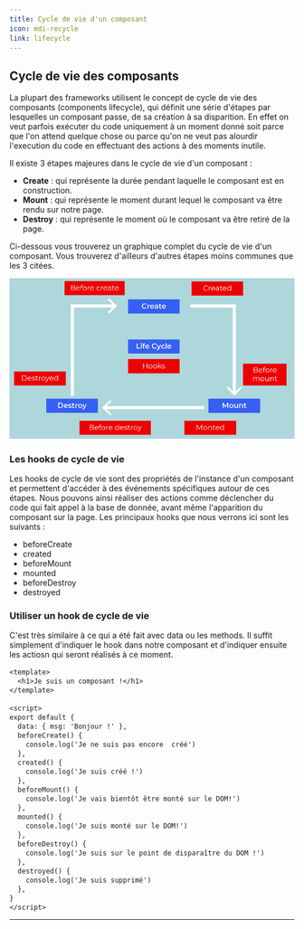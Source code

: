 ```yaml
---
title: Cycle de vie d'un composant
icon: mdi-recycle
link: lifecycle
---
```


<div id='lifecycle'></div>

## Cycle de vie des composants

La plupart des frameworks utilisent le concept de cycle de vie des composants (components lifecycle), qui définit une série d'étapes par lesquelles un composant passe, de sa création à sa disparition. En effet on veut parfois exécuter du code uniquement à un moment donné soit parce que l'on attend quelque chose ou parce qu'on ne veut pas alourdir l'execution du code en effectuant des actions à des moments inutile.

Il existe 3 étapes majeures dans le cycle de vie d'un composant :

- **Create** : qui représente la durée pendant laquelle le composant est en construction.
- **Mount** : qui représente le moment durant lequel le composant va être rendu sur notre page.
- **Destroy** : qui représente le moment où le composant va être retiré de la page.

Ci-dessous vous trouverez un graphique complet du cycle de vie d'un composant. Vous trouverez d'ailleurs d'autres étapes moins communes que les 3 citées.

![Cycle de vie d'un composant](./images/component-lifecycle.png)

### Les hooks de cycle de vie

Les hooks de cycle de vie sont des propriétés de l'instance d'un composant et permettent d'accéder à des événements spécifiques autour de ces étapes. Nous pouvons ainsi réaliser des actions comme déclencher du code qui fait appel à la base de donnée, avant même l'apparition du composant sur la page. Les principaux hooks que nous verrons ici sont les suivants :

- beforeCreate
- created
- beforeMount
- mounted
- beforeDestroy
- destroyed

### Utiliser un hook de cycle de vie

C'est très similaire à ce qui a été fait avec data ou les methods. Il suffit simplement d'indiquer le hook dans notre composant et d'indiquer ensuite les actiosn qui seront réalisés à ce moment.

```vue
<template>
  <h1>Je suis un composant !</h1>
</template>

<script>
export default {
  data: { msg: 'Bonjour !' },
  beforeCreate() {
    console.log('Je ne suis pas encore  créé')
  },
  created() {
    console.log('Je suis créé !')
  },
  beforeMount() {
    console.log('Je vais bientôt être monté sur le DOM!')
  },
  mounted() {
    console.log('Je suis monté sur le DOM!')
  },
  beforeDestroy() {
    console.log('Je suis sur le point de disparaître du DOM !')
  },
  destroyed() {
    console.log('Je suis supprimé')
  },
}
</script>
```

---

</div>
